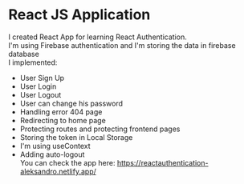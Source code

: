 # React JS Application
I created React App for learning React Authentication.  
I'm using Firebase authentication and I'm storing the data in firebase database  
I implemented:  
- User Sign Up  
- User Login  
- User Logout
- User can change his password  
- Handling error 404 page  
- Redirecting to home page  
- Protecting routes and protecting frontend pages   
- Storing the token in Local Storage  
- I'm using useContext  
- Adding auto-logout  
You can check the app here: https://reactauthentication-aleksandro.netlify.app/
